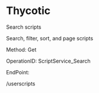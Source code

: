 #     Thycotic


Search scripts

Search, filter, sort, and page scripts

Method: Get

OperationID: ScriptService_Search

EndPoint:

/userscripts
